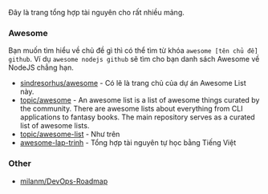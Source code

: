 Đây là trang tổng hợp tài nguyên cho rất nhiều mảng.

### Awesome
Bạn muốn tìm hiểu về chủ đề gì thì có thể tìm từ khóa `awesome [tên chủ đề] github`. Ví dụ `awesome nodejs github` sẽ tìm cho bạn danh sách Awesome về NodeJS chẳng hạn.

- [sindresorhus/awesome](https://github.com/sindresorhus/awesome) - Có lẽ là trang chủ của dự án Awesome List này. 
- [topic/awesome](https://github.com/topics/awesome) - An awesome list is a list of awesome things curated by the community. There are awesome lists about everything from CLI applications to fantasy books. The main repository serves as a curated list of awesome lists.
- [topic/awesome-list](https://github.com/topics/awesome-list) - Như trên
- [awesome-lap-trinh](https://github.com/daihocmo/awesome-lap-trinh) - Tổng hợp tài nguyên tự học bằng Tiếng Việt


### Other
- [milanm/DevOps-Roadmap](https://github.com/milanm/DevOps-Roadmap)